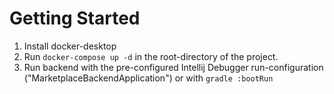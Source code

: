 # Getting Started

1. Install docker-desktop
2. Run `docker-compose up -d` in the root-directory of the project.
3. Run backend with the pre-configured Intellij Debugger run-configuration ("MarketplaceBackendApplication") or with `gradle :bootRun`
